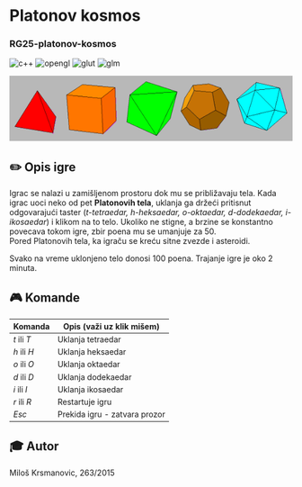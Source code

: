 # Platonov kosmos
### RG25-platonov-kosmos

![c++](https://img.shields.io/badge/language-c%2B%2B-orange)
![opengl](https://img.shields.io/badge/lib-opengl-green.svg)
![glut](https://img.shields.io/badge/lib-glut-green.svg)
![glm](https://img.shields.io/badge/lib-glm-green.svg)

![alt text](platonic.gif?raw=true "Platonova tela")

## :pencil2: Opis igre
Igrac se nalazi u zamišljenom prostoru dok mu se približavaju tela. 
Kada igrac uoci neko od pet **Platonovih tela**, uklanja ga držeći pritisnut odgovarajući taster (*t-tetraedar, h-heksaedar, o-oktaedar, d-dodekaedar, i-ikosaedar*) i klikom na to telo. Ukoliko ne stigne, a brzine se konstantno povecava tokom igre, zbir poena mu se umanjuje za 50.  
Pored Platonovih tela, ka igraču se kreću sitne zvezde i asteroidi.   

Svako na vreme uklonjeno telo donosi 100 poena. 
Trajanje igre je oko 2 minuta.

## :video_game: Komande 

| Komanda | Opis (važi uz klik mišem) |
| --- | --- |
| *t* ili *T*| Uklanja tetraedar |
| *h* ili *H*| Uklanja heksaedar |
| *o* ili *O*| Uklanja oktaedar  |
| *d* ili *D*| Uklanja dodekaedar|
| *i* ili *I*| Uklanja ikosaedar |
| *r* ili *R*| Restartuje igru   |
| *Esc* | Prekida igru - zatvara prozor

## :mortar_board: Autor
Miloš Krsmanovic, 263/2015
